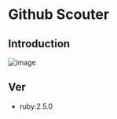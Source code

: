 # Github Scouter

## Introduction
![image](https://image.middle-edge.jp/medium/ecb02a80-02be-4888-88f4-315f6ee97121.jpg?1469172257)

## Ver
- ruby:2.5.0

